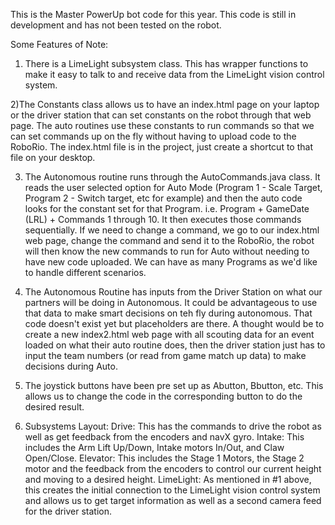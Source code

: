 This is the Master PowerUp bot code for this year. This code is still in development and has not been tested on the robot.

Some Features of Note:

1) There is a LimeLight subsystem class. This has wrapper functions to make it easy to talk to and receive data from the LimeLight vision control system.

2)The Constants class allows us to have an index.html page on your laptop or the driver station that can set constants on the robot through that web page. The auto routines use these constants to run commands so that we can set commands up on the fly without having to upload code to the RoboRio. The index.html file is in the project, just create a shortcut to that file on your desktop.

3) The Autonomous routine runs through the AutoCommands.java class. It reads the user selected option for Auto Mode (Program 1 - Scale Target, Program 2 - Switch target, etc for example) and then the auto code looks for the constant set for that Program. i.e. Program + GameDate (LRL) + Commands 1 through 10. It then executes those commands sequentially. If we need to change a command, we go to our index.html web page, change the command and send it to the RoboRio, the robot will then know the new commands to run for Auto without needing to have new code uploaded. We can have as many Programs as we'd like to handle different scenarios.

4) The Autonomous Routine has inputs from the Driver Station on what our partners will be doing in Autonomous. It could be advantageous to use that data to make smart decisions on teh fly during autonomous. That code doesn't exist yet but placeholders are there. A thought would be to create a new index2.html web page with all scouting data for an event loaded on what their auto routine does, then the driver station just has to input the team numbers (or read from game match up data) to make decisions during Auto.

5) The joystick buttons have been pre set up as Abutton, Bbutton, etc. This allows us to change the code in the corresponding button to do the desired result.

6) Subsystems Layout:
  Drive: This has the commands to drive the robot as well as get feedback from the encoders and navX gyro.
  Intake: This includes the Arm Lift Up/Down, Intake motors In/Out, and Claw Open/Close.
  Elevator: This includes the Stage 1 Motors, the Stage 2 motor and the feedback from the encoders to control our current height and  moving to a desired height.
  LimeLight: As mentioned in #1 above, this creates the initial connection to the LimeLight vision control system and allows us to get target information as well as a second camera feed for the driver station.
